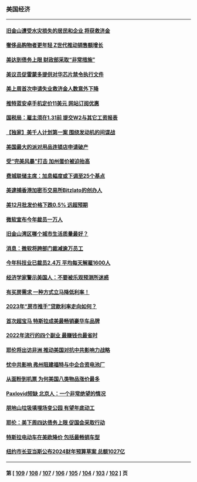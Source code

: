 ### 美国经济
---
#### [旧金山遭受水灾损失的居民和企业 将获救济金](../../pages/ncid1078158/n13911395.md) 
#### [奢侈品购物者更年轻 Z世代推动销售额增长](../../pages/ncid1078158/n13911305.md) 
#### [美达到债务上限 财政部采取“非常措施”](../../pages/ncid1078158/n13911210.md) 
#### [美议员促雷蒙多提供对华芯片禁令执行文件](../../pages/ncid1078158/n13911148.md) 
#### [美上周首次申请失业救济金人数意外下降](../../pages/ncid1078158/n13911135.md) 
#### [推特蓝安卓手机定价11美元 网站订阅优惠](../../pages/ncid1078158/n13911120.md) 
#### [国税局：雇主须在1.31前 提交W2与其它工资报表](../../pages/ncid1078158/n13910508.md) 
#### [【独家】美千人计划第一案 围绕发动机的间谍战](../../pages/ncid1078158/n13910609.md) 
#### [美国最大的派对用品连锁店申请破产](../../pages/ncid1078158/n13910368.md) 
#### [受“完美风暴”打击 加州蛋价被迫抬高](../../pages/ncid1078158/n13910385.md) 
#### [费城联储主席：加息幅度或下调至25个基点](../../pages/ncid1078158/n13910356.md) 
#### [美逮捕香港加密币交易所Bitzlato的创办人](../../pages/ncid1078158/n13910261.md) 
#### [美12月批发价格下跌0.5% 远超预期](../../pages/ncid1078158/n13910227.md) 
#### [微软宣布今年裁员一万人](../../pages/ncid1078158/n13910218.md) 
#### [旧金山湾区哪个城市生活质量最好？](../../pages/ncid1078158/n13909799.md) 
#### [消息：微软将跨部门裁减逾万员工](../../pages/ncid1078158/n13909515.md) 
#### [今年科技业已裁员2.4万 平均每天解雇1600人](../../pages/ncid1078158/n13909476.md) 
#### [经济学家警示美国人：不要被乐观预测所迷惑](../../pages/ncid1078158/n13908289.md) 
#### [有买房需求 一种方式立马降低利率！](../../pages/ncid1078158/n13908155.md) 
#### [2023年“房市推手”贷款利率走向如何？](../../pages/ncid1078158/n13907940.md) 
#### [首次超宝马 特斯拉成美最畅销豪华车品牌](../../pages/ncid1078158/n13906659.md) 
#### [2022年流行的四个副业 最赚钱也最省时](../../pages/ncid1078158/n13906984.md) 
#### [耶伦将出访非洲 推动美国对抗中共影响力战略](../../pages/ncid1078158/n13907150.md) 
#### [忧中共影响 弗州阻建福特与中企合资电池厂](../../pages/ncid1078158/n13907096.md) 
#### [从面粉到机票 为何美国八类物品涨价最多](../../pages/ncid1078158/n13906994.md) 
#### [Paxlovid短缺 北京人：一个非常绝望的情况](../../pages/ncid1078158/n13906440.md) 
#### [朋地山垃圾填埋场变公园 有望年底动工](../../pages/ncid1078158/n13906672.md) 
#### [耶伦：美下周四达债务上限 促国会采取行动](../../pages/ncid1078158/n13906554.md) 
#### [特斯拉电动车在美欧降价 包括最畅销车型](../../pages/ncid1078158/n13906432.md) 
#### [纽约市长亚当斯公布2024财年预算草案 总额1027亿](../../pages/ncid1078158/n13905977.md) 

---
#### 第 [ [109](./109.md) / [108](./108.md) / [107](./107.md) / [106](./106.md) / [105](./105.md) / [104](./104.md) / [103](./103.md) / [102](./102.md) ] 页

